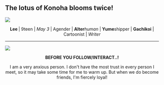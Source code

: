 ## The lotus of Konoha blooms twice!
![](https://i.postimg.cc/BQzJD6Sp/Untitled342-20251010114441.png)
<p align="center"> <b> Lee </b> | 9teen | <i>May 3</i> | Agender | <b>Alter</b><i>human</i> | <b>Yume</b>shipper | <b>Gachikoi</b> | Cartoonist | <i>Writer</i></p>

____ 

![](https://i.postimg.cc/2StkhxYJ/Untitled342-20251010121910.png)
<p align="center"> <b>BEFORE YOU FOLLOW/INTERACT..!</b> </p>
<p align="center"> I am a very anxious person. I don't have the most trust in every person I meet, so it may take some time for me to warm up. But when we do become friends, I'm fiercely loyal!

